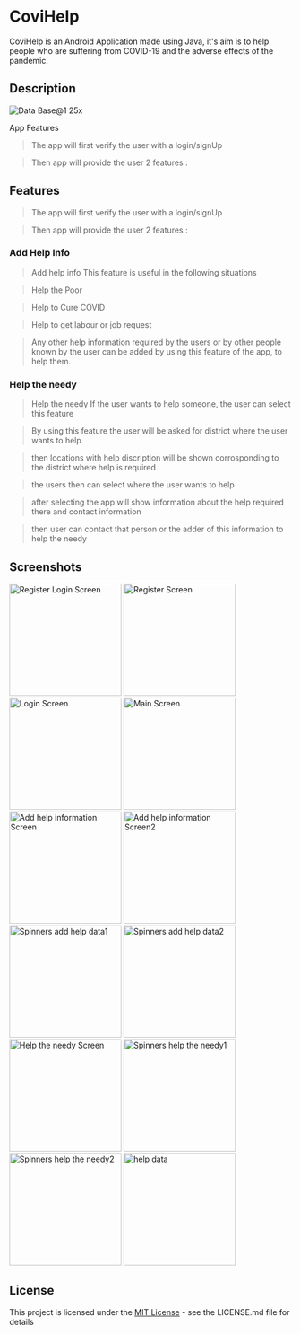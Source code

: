 # CoviHelp

CoviHelp is an Android Application made using Java, it's aim is to help people who are suffering from COVID-19 
and the adverse effects of the pandemic.



## Description

![Data Base@1 25x](https://user-images.githubusercontent.com/58695354/120900885-17dfe100-c655-11eb-8535-b0253007cd0e.png)



App Features

> The app will first verify the user with a login/signUp

> Then app will provide the user 2 features :

## Features

> The app will first verify the user with a login/signUp 

> Then app will provide the user 2 features : 

### Add Help Info 

> Add help info This feature is useful in the following situations
 
> Help the Poor 

> Help to Cure COVID 

> Help to get labour or job request 

> Any other help information required by the users or by other people known by the user can be added by using this feature of the app, to help them. 

### Help the needy 

> Help the needy If the user wants to help someone, the user can select this feature 

> By using this feature the user will be asked for district where the user wants to help 

> then locations with help discription will be shown corrosponding to the district where help is required 

> the users then can select where the user wants to help 

> after selecting the app will show information about the help required there and contact information 

> then user can contact that person or the adder of this information to help the needy 



## Screenshots

<p>
<img src="https://user-images.githubusercontent.com/58695354/124871805-20279500-dfe2-11eb-9e27-06c9b19b52b7.png" alt="Register Login Screen" width="200">
<img src="https://user-images.githubusercontent.com/58695354/124871911-44837180-dfe2-11eb-84cf-494987fb00ad.png" alt="Register Screen" width="200">
<img src="https://user-images.githubusercontent.com/58695354/124872036-64b33080-dfe2-11eb-8f05-3758693bea44.png" alt="Login Screen" width="200">
<img src="https://user-images.githubusercontent.com/58695354/124872180-8d3b2a80-dfe2-11eb-8013-202021950476.png" alt="Main Screen" width="200">
<img src="https://user-images.githubusercontent.com/58695354/124872274-acd25300-dfe2-11eb-95a2-07ebd48bc50c.png" alt="Add help information Screen" width="200">
<img src="https://user-images.githubusercontent.com/58695354/124872389-d3908980-dfe2-11eb-98dd-4890907e7fcc.png" alt="Add help information Screen2" width="200">
<img src="https://user-images.githubusercontent.com/58695354/124872472-f1f68500-dfe2-11eb-8720-90cf1b27a76b.png" alt="Spinners add help data1" width="200">
<img src="https://user-images.githubusercontent.com/58695354/124872573-0fc3ea00-dfe3-11eb-99f6-eb01da50aade.png" alt="Spinners add help data2" width="200">
<img src="https://user-images.githubusercontent.com/58695354/124873209-cb851980-dfe3-11eb-84b4-5b7d43d775f7.png" alt="Help the needy Screen" width="200">
<img src="https://user-images.githubusercontent.com/58695354/124873297-ebb4d880-dfe3-11eb-884d-990415c1d22a.png" alt="Spinners help the needy1" width="200">
<img src="https://user-images.githubusercontent.com/58695354/124873377-05eeb680-dfe4-11eb-8909-30159af3c1df.png" alt="Spinners help the needy2" width="200">
<img src="https://user-images.githubusercontent.com/58695354/124871635-e48ccb00-dfe1-11eb-8505-089943af968c.png" alt="help data" width="200">
</p>



## License

This project is licensed under the [MIT License](https://github.com/Atharva-Vijay-Khade/CoviHelp/blob/main/LICENSE) - see the LICENSE.md file for details
